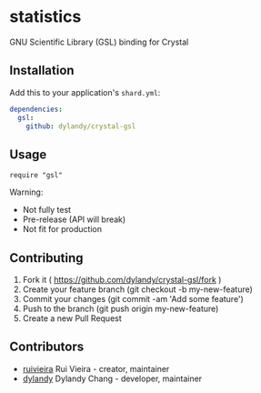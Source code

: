# statistics

GNU Scientific Library (GSL) binding for Crystal

## Installation


Add this to your application's `shard.yml`:

```yaml
dependencies:
  gsl:
    github: dylandy/crystal-gsl
```


## Usage


```crystal
require "gsl"
```

Warning:

- Not fully test
- Pre-release (API will break)
- Not fit for production



## Contributing

1. Fork it ( https://github.com/dylandy/crystal-gsl/fork )
2. Create your feature branch (git checkout -b my-new-feature)
3. Commit your changes (git commit -am 'Add some feature')
4. Push to the branch (git push origin my-new-feature)
5. Create a new Pull Request

## Contributors

- [ruivieira](https://github.com/ruivieira) Rui Vieira - creator, maintainer
- [dylandy](https://github.com/dylandy) Dylandy Chang - developer, maintainer
